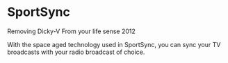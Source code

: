 # SportSync

Removing Dicky-V From your life sense 2012

With the space aged technology used in SportSync, you can sync your TV broadcasts with your radio broadcast of choice.